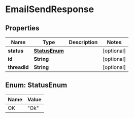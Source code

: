 

# EmailSendResponse


## Properties

| Name | Type | Description | Notes |
|------------ | ------------- | ------------- | -------------|
|**status** | [**StatusEnum**](#StatusEnum) |  |  [optional] |
|**id** | **String** |  |  [optional] |
|**threadId** | **String** |  |  [optional] |



## Enum: StatusEnum

| Name | Value |
|---- | -----|
| OK | &quot;Ok&quot; |




